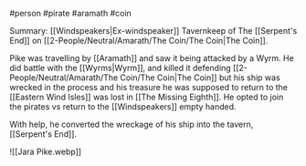 #person #pirate #aramath #coin 

Summary: [[Windspeakers|Ex-windspeaker]] Tavernkeep of The [[Serpent's End]] on [[2-People/Neutral/Amarath/The Coin/The Coin|The Coin]].

Pike was travelling by [[Aramath]] and saw it being attacked by a Wyrm.  He did battle with the [[Wyrms|Wyrm]], and killed it defending [[2-People/Neutral/Amarath/The Coin/The Coin|The Coin]] but his ship was wrecked in the process and his treasure he was supposed to return to the [[Eastern Wind Isles]] was lost in [[The Missing Eighth]].  He opted to join the pirates vs return to the [[Windspeakers]] empty handed.  

With help, he converted the wreckage of his ship into the tavern, [[Serpent's End]].


![[Jara Pike.webp]]